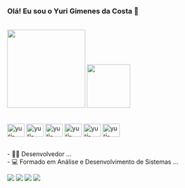 ### Olá! Eu sou o Yuri Gimenes da Costa 👋

<br>
<div>
    <a href="https://github.com/YuriGimenesCosta"></a>
    <img height="180em" src="https://github-readme-stats.vercel.app/api?username=YuriGimenesCosta&show_icons=true"/>
    <img height="100em" src="https://github-readme-stats.vercel.app/api/top-langs/?username=YuriGimenesCosta&layout=compact"/>
</div>
<br>
<div style="display: inline_block"><br>
  <img align="center" alt="yuri-css" height="30" width="40" src="https://cdn.jsdelivr.net/gh/devicons/devicon/icons/html5/html5-original.svg">
  <img align="center" alt="yuri-css" height="30" width="40" src="https://cdn.jsdelivr.net/gh/devicons/devicon/icons/css3/css3-original.svg">
  <img align="center" alt="yuri-css" height="30" width="40" src="https://cdn.jsdelivr.net/gh/devicons/devicon/icons/javascript/javascript-original.svg">         
  <img align="center" alt="yuri-css" height="30" width="40" src="https://cdn.jsdelivr.net/gh/devicons/devicon/icons/php/php-original.svg">
  <img align="center" alt="yuri-css" height="30" width="40" src="https://cdn.jsdelivr.net/gh/devicons/devicon/icons/typescript/typescript-original.svg">
  <img align="center" alt="yuri-css" height="30" width="40" src="https://cdn.jsdelivr.net/gh/devicons/devicon/icons/angularjs/angularjs-original.svg" />
</div>

<br>- 👨‍💻 Desenvolvedor ...
<br>- 💻 Formado em Análise e Desenvolvimento de Sistemas ...

<div>
  <a href="mailto:contato@yurigimenes.com.br" target="_blank"><img src="https://img.shields.io/badge/Gmail-D14836?style=for-the-badge&logo=gmail&logoColor=white" target="_blank"></a>
  <a href="http://yurigimenes.com.br" target="_blank"><img src="https://img.shields.io/badge/website-000000?style=for-the-badge&logo=About.me&logoColor=white" target="_blank"></a>
  <a href="https://youtube.com/@AdvPLChannel" target="_blank"><img src="https://img.shields.io/badge/YouTube-FF0000?style=for-the-badge&logo=youtube&logoColor=white" target="_blank"></a>
  <a href="https://www.linkedin.com/in/yuri-gimenes-523a16a0/" target="_blank"><img src="https://img.shields.io/badge/LinkedIn-0077B5?style=for-the-badge&logo=linkedin&logoColor=white" target="_blank"></a>
</div>
